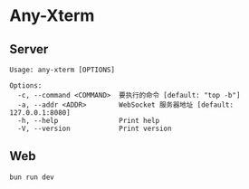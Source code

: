 # Any-Xterm

## Server
```
Usage: any-xterm [OPTIONS]

Options:
  -c, --command <COMMAND>  要执行的命令 [default: "top -b"]
  -a, --addr <ADDR>        WebSocket 服务器地址 [default: 127.0.0.1:8080]
  -h, --help               Print help
  -V, --version            Print version
```
## Web
```
bun run dev
```